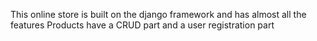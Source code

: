 This online store is built on the django framework and has almost all the features
Products have a CRUD part and a user registration part 
